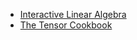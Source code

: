 - [Interactive Linear Algebra](https://personal.math.ubc.ca/~tbjw/ila/)
- [The Tensor Cookbook](https://tensorcookbook.com/)

